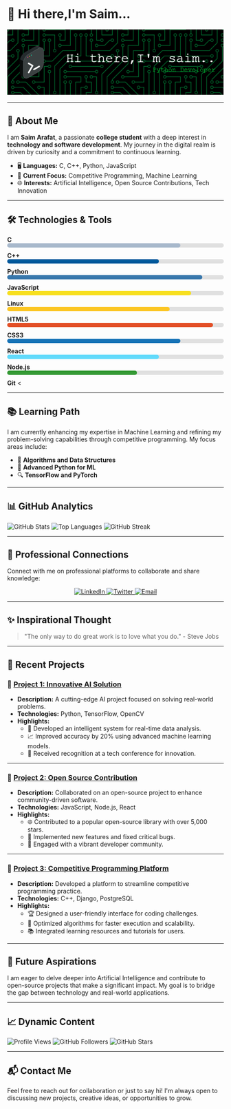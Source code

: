 # 👋 Hi there,I'm Saim...

![Header Image](https://github.com/saim0xt/saim0xt/blob/main/assests/header-image.png)

---

## 🚀 About Me

I am **Saim Arafat**, a passionate **college student** with a deep interest in **technology and software development**. My journey in the digital realm is driven by curiosity and a commitment to continuous learning.

- 🖥️ **Languages:** C, C++, Python, JavaScript
- 🎯 **Current Focus:** Competitive Programming, Machine Learning
- 🌐 **Interests:** Artificial Intelligence, Open Source Contributions, Tech Innovation

---

## 🛠️ Technologies & Tools

<div style="display: flex; flex-direction: column; align-items: flex-start;">

  <div style="width: 100%; margin-bottom: 10px;">
    <span style="font-weight: bold;">C</span>
    <div style="background-color: #e0e0e0; border-radius: 5px; width: 100%;">
      <div style="background-color: #A8B9CC; width: 80%; height: 10px; border-radius: 5px;"></div>
    </div>
  </div>

  <div style="width: 100%; margin-bottom: 10px;">
    <span style="font-weight: bold;">C++</span>
    <div style="background-color: #e0e0e0; border-radius: 5px; width: 100%;">
      <div style="background-color: #00599C; width: 70%; height: 10px; border-radius: 5px;"></div>
    </div>
  </div>

  <div style="width: 100%; margin-bottom: 10px;">
    <span style="font-weight: bold;">Python</span>
    <div style="background-color: #e0e0e0; border-radius: 5px; width: 100%;">
      <div style="background-color: #3776AB; width: 90%; height: 10px; border-radius: 5px;"></div>
    </div>
  </div>

  <div style="width: 100%; margin-bottom: 10px;">
    <span style="font-weight: bold;">JavaScript</span>
    <div style="background-color: #e0e0e0; border-radius: 5px; width: 100%;">
      <div style="background-color: #F7DF1E; width: 85%; height: 10px; border-radius: 5px;"></div>
    </div>
  </div>

  <div style="width: 100%; margin-bottom: 10px;">
    <span style="font-weight: bold;">Linux</span>
    <div style="background-color: #e0e0e0; border-radius: 5px; width: 100%;">
      <div style="background-color: #FCC624; width: 75%; height: 10px; border-radius: 5px;"></div>
    </div>
  </div>

  <div style="width: 100%; margin-bottom: 10px;">
    <span style="font-weight: bold;">HTML5</span>
    <div style="background-color: #e0e0e0; border-radius: 5px; width: 100%;">
      <div style="background-color: #E34F26; width: 95%; height: 10px; border-radius: 5px;"></div>
    </div>
  </div>

  <div style="width: 100%; margin-bottom: 10px;">
    <span style="font-weight: bold;">CSS3</span>
    <div style="background-color: #e0e0e0; border-radius: 5px; width: 100%;">
      <div style="background-color: #1572B6; width: 80%; height: 10px; border-radius: 5px;"></div>
    </div>
  </div>

  <div style="width: 100%; margin-bottom: 10px;">
    <span style="font-weight: bold;">React</span>
    <div style="background-color: #e0e0e0; border-radius: 5px; width: 100%;">
      <div style="background-color: #61DAFB; width: 70%; height: 10px; border-radius: 5px;"></div>
    </div>
  </div>

  <div style="width: 100%; margin-bottom: 10px;">
    <span style="font-weight: bold;">Node.js</span>
    <div style="background-color: #e0e0e0; border-radius: 5px; width: 100%;">
      <div style="background-color: #339933; width: 60%; height: 10px; border-radius: 5px;"></div>
    </div>
  </div>

  <div style="width: 100%; margin-bottom: 10px;">
    <span style="font-weight: bold;">Git</span>
    <

---

## 📚 Learning Path

I am currently enhancing my expertise in Machine Learning and refining my problem-solving capabilities through competitive programming. My focus areas include:

- 📘 **Algorithms and Data Structures**
- 🐍 **Advanced Python for ML**
- 🔍 **TensorFlow and PyTorch**

---

## 📊 GitHub Analytics

<p align="left">
  <!-- GitHub Stats -->
  <img src="https://github-readme-stats.vercel.app/api?username=saim0xt&show_icons=true&theme=radical&count_private=true&hide_border=true" alt="GitHub Stats" />
  
  <!-- Top Languages -->
  <img src="https://github-readme-stats.vercel.app/api/top-langs/?username=saim0xt&layout=compact&theme=radical&hide_border=true" alt="Top Languages" />
  
  <!-- GitHub Streak -->
  <img src="https://github-readme-streak-stats.herokuapp.com/?user=saim0xt&theme=radical&hide_border=true" alt="GitHub Streak" />
  
---

## 🤝 Professional Connections

Connect with me on professional platforms to collaborate and share knowledge:

<p align="center">
  <a href="https://www.linkedin.com/in/your-linkedin" target="_blank">
    <img src="https://img.shields.io/badge/-LinkedIn-0077B5?style=for-the-badge&logo=linkedin&logoColor=white" alt="LinkedIn" />
  </a>
  <a href="https://twitter.com/your-twitter" target="_blank">
    <img src="https://img.shields.io/badge/-Twitter-1DA1F2?style=for-the-badge&logo=twitter&logoColor=white" alt="Twitter" />
  </a>
  <a href="mailto:coder.saim@outlook.com" target="_blank">
    <img src="https://img.shields.io/badge/-Email-D14836?style=for-the-badge&logo=gmail&logoColor=white" alt="Email" />
  </a>
</p>

---

## ✨ Inspirational Thought

> "The only way to do great work is to love what you do." - Steve Jobs

---

## 🚀 Recent Projects

### 📌 [Project 1: Innovative AI Solution](#)
- **Description:** A cutting-edge AI project focused on solving real-world problems.
- **Technologies:** Python, TensorFlow, OpenCV
- **Highlights:**
  - 🤖 Developed an intelligent system for real-time data analysis.
  - 📈 Improved accuracy by 20% using advanced machine learning models.
  - 🌟 Received recognition at a tech conference for innovation.

---

### 📌 [Project 2: Open Source Contribution](#)
- **Description:** Collaborated on an open-source project to enhance community-driven software.
- **Technologies:** JavaScript, Node.js, React
- **Highlights:**
  - 🌐 Contributed to a popular open-source library with over 5,000 stars.
  - 🔧 Implemented new features and fixed critical bugs.
  - 🤝 Engaged with a vibrant developer community.

---

### 📌 [Project 3: Competitive Programming Platform](#)
- **Description:** Developed a platform to streamline competitive programming practice.
- **Technologies:** C++, Django, PostgreSQL
- **Highlights:**
  - 🏆 Designed a user-friendly interface for coding challenges.
  - 🚀 Optimized algorithms for faster execution and scalability.
  - 📚 Integrated learning resources and tutorials for users.

---

## 🌟 Future Aspirations

I am eager to delve deeper into Artificial Intelligence and contribute to open-source projects that make a significant impact. My goal is to bridge the gap between technology and real-world applications.

---

## 📈 Dynamic Content

![Profile Views](https://komarev.com/ghpvc/?username=saim0xt&color=blue)
![GitHub Followers](https://img.shields.io/github/followers/saim0xt?label=Followers&style=social)
![GitHub Stars](https://img.shields.io/github/stars/saim0xt?affiliations=OWNER%2CCOLLABORATOR&style=social)

---

## 📬 Contact Me

Feel free to reach out for collaboration or just to say hi! I'm always open to discussing new projects, creative ideas, or opportunities to grow.
